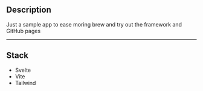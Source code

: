 ## Description
Just a sample app to ease moring brew and try out the framework and GitHub pages

---

## Stack

* Svelte
* Vite
* Tailwind